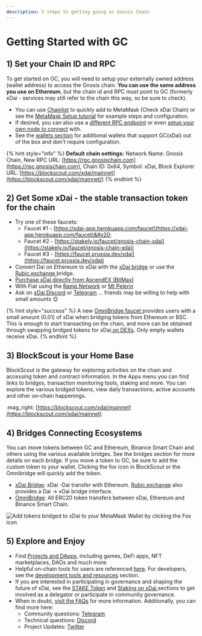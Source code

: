 ```yaml
---
description: 5 steps to getting going on Gnosis Chain
---
```


# Getting Started with GC

## 1) Set your Chain ID and RPC

To get started on GC, you will need to setup your externally owned address (wallet address) to access the Gnosis chain. **You can use the same address you use on Ethereum**, but the chain id and RPC must point to GC (formerly xDai - services may still refer to the chain this way, so be sure to check). &#x20;

* You can use [Chainlist](https://chainlist.org) to quickly add to MetaMask (Check xDai Chain) or see the [MetaMask Setup tutorial](../wallets/metamask/metamask-setup.md) for example steps and configuration.
* If desired, you can also use a [different RPC endpoint](../../for-developers/developer-resources/#json-rpc-endpoints) or even [setup your own node to connect](../../for-developers/install-xdai-client/) with.
* See the [wallets section](../wallets/) for additional wallets that support GC(xDai) out of the box and don't require configuration.

{% hint style="info" %}
**Default chain settings:** Network Name: Gnosis Chain,  New RPC URL: [https://rpc.gnosischain.com](https://rpc.gnosischain.com), Chain ID: 0x64, Symbol: xDai, Block Explorer URL: [https://blockscout.com/xdai/mainnet](https://blockscout.com/xdai/mainnet/)
{% endhint %}

## 2) Get Some xDai - the stable transaction token for the chain

* Try one of these faucets:
  * Faucet #1 - [https://xdai-app.herokuapp.com/faucet](https://xdai-app.herokuapp.com/faucet)&#x20;
  * Faucet #2 - [https://stakely.io/faucet/gnosis-chain-xdai](https://stakely.io/faucet/gnosis-chain-xdai)
  * Faucet #3 - [https://faucet.prussia.dev/xdai](https://faucet.prussia.dev/xdai)
* Convert Dai on Ethereum to xDai with the [xDai bridge](../bridges/converting-xdai-via-bridge/) or use the [Rubic.exchange ](https://rubic.exchange)bridge.
* [Purchase xDai directly from AscendEX (BitMax)](https://bitmax.io/en/basic/cashtrade-spottrading/usdt/xdai)
* With Fiat using the [Ramp Network](../get-xdai-tokens/buying-xdai-with-fiat/ramp-network.md) or [Mt Pelerin](../get-xdai-tokens/buying-xdai-with-fiat/mt-pelerin.md)
* Ask on [xDai Discord](https://discord.gg/mPJ9zkq) or [Telegram](https://t.me/xdaistable) ... friends may be willing to help with small amounts :blush:&#x20;

{% hint style="success" %}
A new [OmniBridge faucet ](../get-xdai-tokens/xdai-faucet.md#omnibridge-faucet) provides users with a small amount (0.01) of xDai when bridging tokens from Ethereum or BSC. This is enough to start transacting on the chain, and more can be obtained through swapping bridged tokens for xDai[ on DEXs](../../about-gc/project-spotlights/#defi). Only empty wallets receive xDai.
{% endhint %}

## 3) BlockScout is your Home Base

BlockScout is the gateway for exploring activities on the chain and accessing token and contract information. In the Apps menu you can find links to bridges, transaction monitoring tools, staking and more. You can explore the various bridged tokens, view daily transactions, active accounts and other on-chain happenings.

:mag\_right: [https://blockscout.com/xdai/mainnet](https://blockscout.com/xdai/mainnet)

## 4) Bridges Connecting Ecosystems

You can move tokens between GC and Ethereum, Binance Smart Chain and others using the various available bridges. See the bridges section for more details on each bridge.  If you move a token to GC, be sure to add the custom token to your wallet. Clicking the fox icon in BlockScout or the Omnibridge will quickly add the token.

* [xDai Bridge](https://bridge.xdaichain.com): xDai -Dai transfer with Ethereum. [Rubic.exchange](https://rubic.exchange) also provides a Dai -> xDai bridge interface.
* [OmniBridge](https://omni.xdaichain.com): All ERC20 token transfers between xDai, Ethereum and Binance Smart Chain.

![Add tokens bridged to xDai to your MetaMask Wallet by clicking the Fox icon](<../../.gitbook/assets/foxes (2) (2) (2) (2) (2) (2) (2) (2) (2) (1).png>)

## 5) Explore and Enjoy

* Find [Projects and DApps](../../about-gc/project-spotlights/), including games, DeFi apps, NFT marketplaces, DAOs and much more.
* Helpful on-chain tools for users are referenced [here](../applications/). For developers, see the [development tools and resources](../../for-developers/developer-resources/) section.
* If you are interested in participating in governance and shaping the future of xDai, see the [STAKE Token](../../for-stakers/stake-token/) and [Staking on xDai ](../../for-stakers/staking-protocol/)sections to get involved as a delegator or participate in community governance.
* When in doubt, [visit the FAQs](../../about-gc/faqs/) for more information. Additionally, you can find more here:
  * Community questions: [Telegram](https://t.me/xdaistable)
  * Technical questions: [Discord](https://discord.gg/mPJ9zkq)
  * Project Updates: [Twitter](https://twitter.com/xdaichain)
